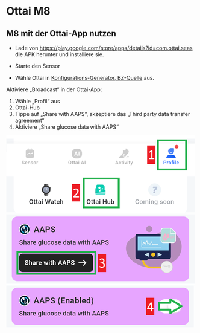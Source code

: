 # Ottai M8


## M8 mit der Ottai-App nutzen

-   Lade von <https://play.google.com/store/apps/details?id=com.ottai.seas> die APK herunter und installiere sie.

-   Starte den Sensor

- Wähle Ottai in [Konfigurations-Generator, BZ-Quelle](#Config-Builder-bg-source) aus.

Aktiviere „Broadcast“ in der Ottai-App:

1. Wähle „Profil“ aus
2. Ottai-Hub
3. Tippe auf „Share with AAPS“, akzeptiere das „Third party data transfer agreement“
4. Aktiviere „Share glucose data with AAPS“

![Ottai](../images/Ottai.png)
